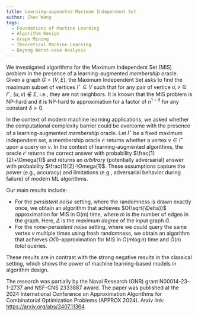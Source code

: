```yaml
---
title: Learning-augmented Maximum Independent Set
author: Chen Wang
tags:
  - Foundations of Machine Learning
  - Algorithm Design
  - Graph Mining
  - Theoretical Machine Learning
  - Beyong Worst-case Analysis
---
```


We investigated algorithms for the Maximum Independent Set (MIS) problem in the presence of a learning-augmented *membership* oracle. 
Given a graph $G=(V,E)$, the Maximum Independent Set asks to find the maximum subset of vertices $I^\star \subseteq V$ such that for any pair of vertice $u,v \in I^\star$, $(u,v)\not\in E$, i.e., they are not neighbors.
It is known that the MIS problem is NP-hard and it is NP-hard to approximation for a factor of $n^{1-\delta}$ for any constant $\delta>0$.

In the context of modern machine learning applications, we asked whether the computational complexity barrier could be overcome with the presence of a learning-augmented *membership* oracle. 
Let $I^\star$ be a fixed maximum independent set, a membership oracle $\mathcal{O}$ returns whether a vertex $v \in I^\star$ upon a query on $v$. 
In the context of learning-augmented algorithms, the oracle $\mathcal{O}$ returns the correct answer with probability $\frac{1}{2}+\Omega(1)$ and returns an *arbitrary* (potentially adversarial) answer with probability $\frac{1}{2}-\Omega(1)$.
These assumptions capture the power (e.g., accuracy) and limitations (e.g., adversarial behavior during failure) of modern ML algorithms.

Our main results include:
- For the *persistent noise* setting, where the randomness is drawn exactly once, we obtain an algorithm that achieves $O(\sqrt{\Delta})$ approximation for MIS in O(m) time, where $m$ is the number of edges in the graph. Here, $\Delta$ is the *maximum degree* of the input graph $G$.
- For the *none-persistent noise* setting, where we could query the same vertex $v$ multiple times using fresh randomness, we obtain an algorithm that achieves $O(1)$-approximation for MIS in $O(m \log{n})$ time and $O(n)$ *total* queries.

These results are in contrast with the strong negative results in the classical setting, which shows the power of machine learning-based models in algorithm design.

The research was partially by the Naval Research (ONR) grant N00014-23-1-2737 and NSF-CNS 2333887 award. The paper was published at the 2024 International Conference on Approximation Algorithms for Combinatorial Optimization Problems (APPROX 2024).
Arxiv link: https://arxiv.org/abs/2407.11364.
